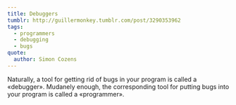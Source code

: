 ```yaml
---
title: Debuggers
tumblr: http://guillermonkey.tumblr.com/post/3290353962
tags:
  - programmers
  - debugging
  - bugs
quote:
  author: Simon Cozens
---
```


Naturally, a tool for getting rid of bugs in your program is called a «debugger». Mudanely enough, the corresponding tool for putting bugs into your program is called a «programmer».
